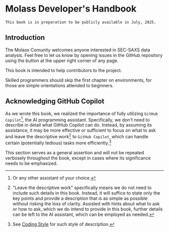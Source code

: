 # Molass Developer's Handbook

```{warning}
This book is in preparation to be publicly available in July, 2025.
```

## Introduction

The Molass Comunity welcomes anyone interested in SEC-SAXS data analysis. Feel free to let us know by opening issues in the GitHub repository using the button at the upper right corner of any page.

This book is intended to help contributors to the project.

Skilled programmers should skip the first chapter on environments, for those are simple orientations attended to beginners.

## Acknowledging GitHub Copilot

As we wrote this book, we realized the importance of fully utilizing `GitHub Copilot`[^1], the AI programming assistant. Specifically, we don't need to describe in detail what GitHub Copilot can do. Instead, by assuming its assistance, it may be more effective or sufficient to focus on what to ask and leave the descriptive work[^2] to `GitHub Copilot`, which can handle certain (potentially tedious) tasks more efficiently.[^3]

This section serves as a general assertion and will not be repeated verbosely throughout the book, except in cases where its significance needs to be emphasized.

[^1]: Or any other assistant of your choice.

[^2]: "Leave the descriptive work" specifically means we do not need to include such details in this book. Instead, it will suffice to state only the key points and provide a description that is as simple as possible without risking the loss of clarity. Assisted with hints about what to ask or how to ask, which we do intend to provide in this book, further details can be left to the AI assistant, which can be employed as needed.

[^3]: See [Coding Style](coding_style) for such style of description.